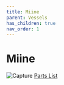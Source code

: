 ```yaml
---
title: Miine
parent: Vessels
has_children: true
nav_order: 1
---
```


# Miine
![Capture](https://user-images.githubusercontent.com/34051815/117881188-cca4ff00-b25d-11eb-89a7-99dc7dc05a49.PNG)
[Parts List](https://docs.google.com/spreadsheets/d/1F3LsIiIhyAXLLd5qvvUuTWeMHtbfOJNRmIiKjp0KWzc/edit#gid=1891046408)
